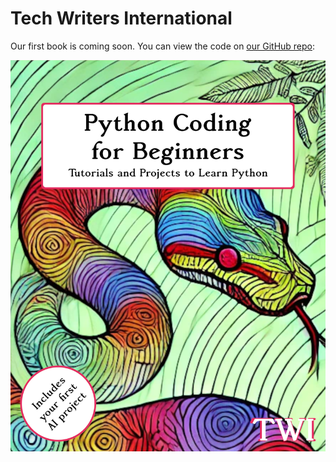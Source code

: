 # Tech Writers International

Our first book is coming soon. You can view the code on [our GitHub repo](https://github.com/techwritersinternational/python-coding-for-beginners):

![An image of the front cover of a book. The book is called Python Coding for Beginners. There is a circle in the bottom-left corner. The circle contains text that says, "Includes Your First AI Project." The cover image is a brightly colored snake emerging from long grass.](<img/README Front Cover.png>)
